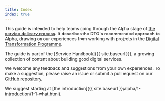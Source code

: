```yaml
---
title: Index
index: true
---
```


This guide is intended to help teams going through the Alpha stage of [the service delivery process](https://www.dto.gov.au/standard/service-design-and-delivery-process/). It describes the DTO's recommended approach to Alpha, drawing on our experiences from working with projects in the [Digital Transformation Programme](https://www.dto.gov.au/projects/).

The guide is part of the [Service Handbook]({{ site.baseurl }}), a growing collection of content about building good digital services.

We welcome any feedback and suggestions from your own experiences. To make a suggestion, please raise an issue or submit a pull request on our [GitHub repository](https://github.com/ausdto/service-handbook).

We suggest starting at [the introduction]({{ site.baseurl }}/alpha/1-introduction/1-1-what.html).
